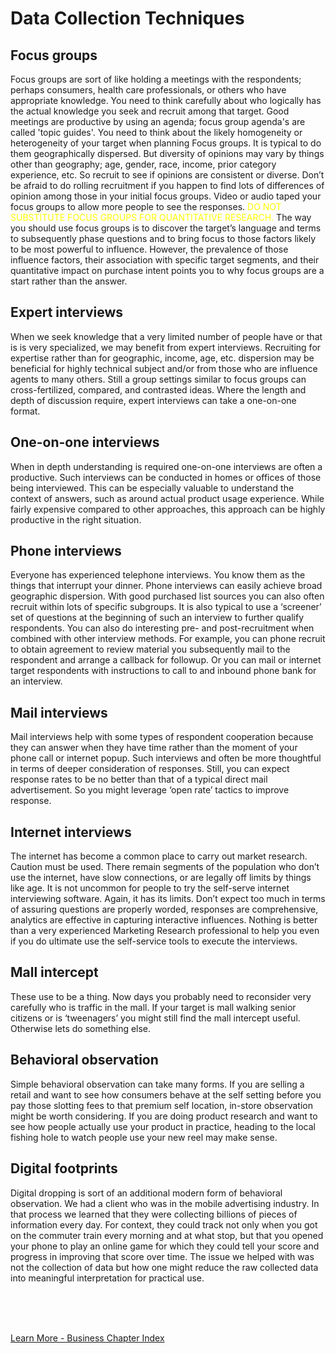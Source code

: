 
# Data Collection Techniques

## Focus groups

Focus groups are sort of like holding a meetings with the respondents; perhaps consumers, health care professionals, or others who have appropriate knowledge. You need to think carefully about who logically has the actual knowledge you seek and recruit among that target. Good meetings are productive by using an agenda; focus group agenda's are called 'topic guides'. You need to think about the likely homogeneity or heterogeneity of your target when planning Focus groups.  It is typical to do them geographically dispersed.  But diversity of opinions may vary by things other than geography; age, gender, race, income, prior category experience, etc.  So recruit to see if opinions are consistent or diverse.  Don’t be afraid to do rolling recruitment if you happen to find lots of differences of opinion among those in your initial focus groups.  Video or audio taped your focus groups to allow more people to see the responses. <font color=yellow>DO NOT SUBSTITUTE FOCUS GROUPS FOR QUANTITATIVE RESEARCH.</font> The way you should use focus groups is to discover the target’s language and terms to subsequently phase questions and to bring focus to those factors likely to be most powerful to influence.  However, the prevalence of those influence factors, their association with specific target segments, and their quantitative impact on purchase intent points you to why focus groups are a start rather than the answer.  

## Expert interviews

When we seek knowledge that a very limited number of people have or that is is very specialized, we may benefit from expert interviews. Recruiting for expertise rather than for geographic, income, age, etc. dispersion may be beneficial for highly technical subject and/or from those who are influence agents to many others. Still a group settings similar to focus groups can cross-fertilized, compared, and contrasted ideas. Where the length and depth of discussion require, expert interviews can take a one-on-one format.   

## One-on-one interviews 

When in depth understanding is required one-on-one interviews are often a productive. Such interviews can be conducted in homes or offices of those being interviewed.  This can  be especially valuable to understand the context of answers, such as around actual product usage experience. While fairly expensive compared to other approaches, this approach can be highly productive in the right situation.  

## Phone interviews 

Everyone has experienced telephone interviews.  You know them as the things that interrupt your dinner.  Phone interviews can easily achieve broad geographic dispersion.  With good purchased list sources you can also often recruit within lots of specific subgroups.  It is also typical to use a ‘screener’ set of questions at the beginning of such an interview to further qualify respondents.  You can also do interesting pre- and post-recruitment when combined with other interview methods.  For example, you can phone recruit to obtain agreement to review material you subsequently mail to the respondent and arrange a callback for followup. Or you can mail or internet target respondents with instructions to call to and inbound phone bank for an interview.  

## Mail interviews 

Mail interviews help with some types of respondent cooperation because they can answer when they have time rather than the moment of your phone call or internet popup.  Such interviews and often be more thoughtful in terms of deeper consideration of responses.  Still, you can expect response rates to be no better than that of a typical direct mail advertisement.  So you might leverage ‘open rate’ tactics to improve response.  

## Internet interviews 

The internet has become a common place to carry out market research.  Caution must be used.  There remain segments of the population who don’t use the internet, have slow connections, or are legally off limits by things like age.  It is not uncommon for people to try the self-serve internet interviewing software.  Again, it has its limits.  Don’t expect too much  in terms of assuring questions are properly worded, responses are comprehensive, analytics are effective in capturing interactive influences.  Nothing is better than a very experienced Marketing Research professional to help you even if you do ultimate use the self-service tools to execute the interviews.   

## Mall intercept  

These use to be a thing.  Now days you probably need to reconsider very carefully who is traffic in the mall.  If your target is mall walking senior citizens or is ‘tweenagers’ you might still find the mall intercept useful.  Otherwise lets do something else.

## Behavioral observation

Simple behavioral observation can take many forms.  If you are selling a retail and want to see how consumers behave at the self setting before you pay those slotting fees to that premium self location, in-store observation might be worth considering.  If you are doing product research and want to see how people actually use your product in practice, heading to the local fishing hole to watch people use your new reel may make sense. 

## Digital footprints

Digital dropping is sort of an additional modern form of behavioral observation.  We had a client who was in the mobile advertising industry.  In that process we learned that they were collecting billions of pieces of information every day.  For context, they could track not only when you got on the commuter train every morning and at what stop, but that you opened your phone to play an online game for which they could tell your score and progress in improving that score over time.  The issue we helped with was not the collection of data but how one might reduce the raw collected data into meaningful interpretation for practical use.

<br>
<br>
<br>

[Learn More - Business Chapter Index](../chapters.md#business)
